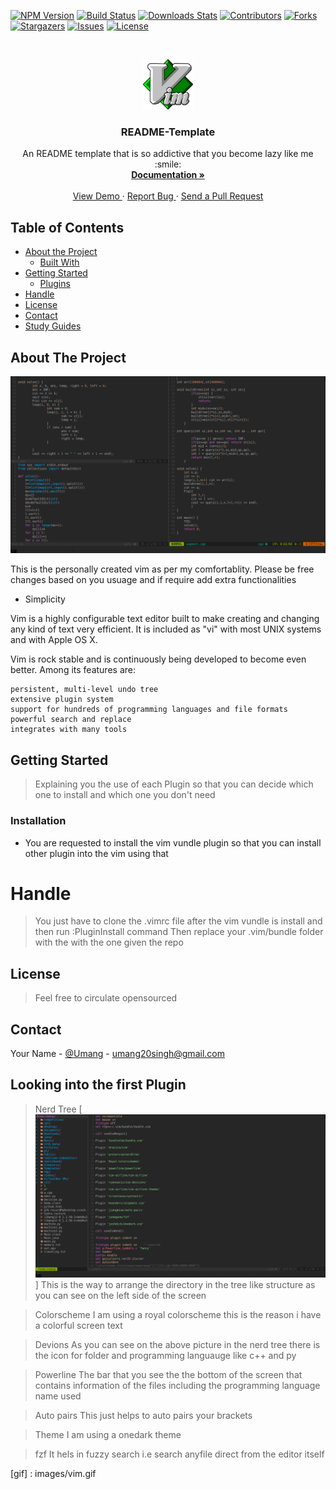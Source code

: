 [![NPM Version][npm-image]][npm-url]
[![Build Status][travis-image]][travis-url]
[![Downloads Stats][npm-downloads]][npm-url]
[![Contributors][contributors-shield]][contributors-url]
[![Forks][forks-shield]][forks-url]
[![Stargazers][stars-shield]][stars-url]
[![Issues][issues-shield]][issues-url]
[![License][license-shield]][license-url]

<!-- PROJECT LOGO -->
<br />
<p align="center">
  <a href="https://www.imdb.com/list/ls076311989/">
    <img src="images/1.png" alt="Logo" width="80" height="80">
  </a>

  <h3 align="center">README-Template</h3>

  <p align="center">
    An README template that is so addictive that you become lazy like me :smile:
    <br />
    <a href="https://github.com/InsideU/ReadmeTemplate#about-the-project"><strong> Documentation »</strong></a>
    <br />
    <br />
    <a href="https://github.com/InsideU/ReadmeTemplate#about-the-project"> View Demo </a>
    ·
    <a href="https://github.com/InsideU/ReadmeTemplate/issues"> Report Bug </a>
    ·
    <a href="https://github.com/InsideU/ReadmeTemplate/pulls"> Send a Pull Request </a>
  </p>
</p>


## Table of Contents

* [About the Project](#about-the-project)
  * [Built With](#built-with)
* [Getting Started](#getting-started)
  * [Plugins](#installation)
* [Handle](#handle)
* [License](#license)
* [Contact](#contact)
* [Study Guides](#guides)


## About The Project

[![Vim][product-screenshot]](https://www.vim.org/)

This is the personally created vim as per my comfortablity. Please be free changes based on you usuage and if require add extra functionalities

* Simplicity


Vim is a highly configurable text editor built to make creating and changing any kind of text very efficient. It is included as "vi" with most UNIX systems and with Apple OS X.

Vim is rock stable and is continuously being developed to become even better. Among its features are:

    persistent, multi-level undo tree
    extensive plugin system
    support for hundreds of programming languages and file formats
    powerful search and replace
    integrates with many tools




## Getting Started 

> Explaining you the use of each Plugin so that you can decide which one to install and which one you don't need 

### Installation 

 * You are requested to install the vim vundle plugin so that you can install other plugin into the vim using that

# Handle 

> You just have to clone the .vimrc file after the vim vundle is install and then run :PluginInstall command 
> Then replace your .vim/bundle folder with the with the one given the repo


## License

> Feel free to circulate opensourced 

## Contact

Your Name - [@Umang](https://twitter.com/ssingh_umang) - umang20singh@gmail.com


## Looking into the first Plugin 

> Nerd Tree 
  [![Nerd_Tree][tree]]
    This is the way to arrange the directory in the tree like structure as you can see on the left side of the screen

> Colorscheme
    I am using a royal colorscheme this is the reason i have a colorful screen text
    
> Devions 
    As you can see on the above picture in the nerd tree there is the icon for folder and programming languauge like c++ and py
    
> Powerline 
    The bar that you see the the bottom of the screen that contains information of the files including the programming language name used
    
> Auto pairs
    This just helps to auto pairs your brackets 
    
> Theme 
    I am using a onedark theme 
    
> fzf 
    It hels in fuzzy search i.e search anyfile direct from the editor itself




<!-- MARKDOWN LINKS & IMAGES -->
[contributors-shield]: https://img.shields.io/github/contributors/InsideU/ReadmeTemplate.svg?style=flat-square
[forks-shield]: https://img.shields.io/github/forks/InsideU/ReadmeTemplate.svg?style=flat-square
[stars-shield]: https://img.shields.io/github/stars/InsideU/ReadmeTemplate.svg?style=flat-square
[issues-shield]: https://img.shields.io/github/issues/InsideU/ReadmeTemplate.svg?style=flat-square
[license-shield]: https://img.shields.io/github/license/InsideU/ReadmeTemplate.svg?style=flat-square
[linkedin-shield]: https://img.shields.io/badge/-LinkedIn-black.svg?style=flat-square&logo=linkedin&colorB=555
[product-screenshot]: images/vim1.png
[tree]: images/vim.png
[gif] : images/vim.gif




[npm-image]: https://img.shields.io/npm/v/datadog-metrics.svg?style=flat-square
[npm-downloads]: https://img.shields.io/npm/dm/datadog-metrics.svg?style=flat-square
[travis-image]: https://img.shields.io/travis/dbader/node-datadog-metrics/master.svg?style=flat-square
[wiki]: https://github.com/yourname/yourproject/wiki

[contributors-url]: https://github.com/InsideU
[forks-url]: https://github.com/InsideU/ReadmeTemplate/network/members
[stars-url]: https://github.com/InsideU/ReadmeTemplate/stargazers
[issues-url]: https://github.com/InsideU/ReadmeTemplate/issues
[license-url]: https://google.com
[npm-url]: https://npmjs.org/package/datadog-metrics
[travis-url]: https://travis-ci.org/dbader/node-datadog-metrics
